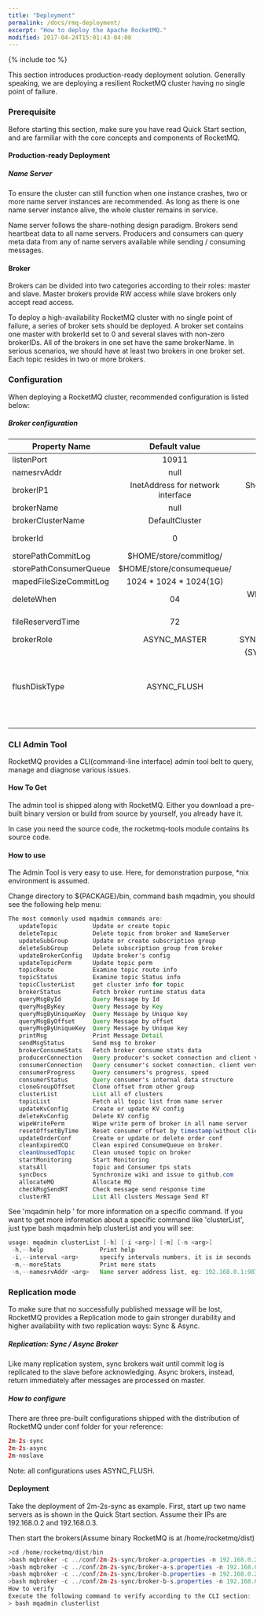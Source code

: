 ```yaml
---
title: "Deployment"
permalink: /docs/rmq-deployment/
excerpt: "How to deploy the Apache RocketMQ."
modified: 2017-04-24T15:01:43-04:00
---
```


{% include toc %}

This section introduces production-ready deployment solution. Generally speaking, we are deploying a resilient RocketMQ cluster having no single point of failure.

### Prerequisite
Before starting this section, make sure you have read Quick Start section, and are farmiliar with the core concepts and components of RocketMQ.

#### Production-ready Deployment
##### Name Server
To ensure the cluster can still function when one instance crashes, two or more name server instances are recommended. As long as there is one name server instance alive, the whole cluster remains in service.

Name server follows the share-nothing design paradigm. Brokers send heartbeat data to all name servers. Producers and consumers can query meta data from any of name servers available while sending / consuming messages.

#### Broker
Brokers can be divided into two categories according to their roles: master and slave. Master brokers provide RW access while slave brokers only accept read access.

To deploy a high-availability RocketMQ cluster with no single point of failure, a series of broker sets should be deployed. A broker set contains one master with brokerId set to 0 and several slaves with non-zero brokerIDs. All of the brokers in one set have the same brokerName. In serious scenarios, we should have at least two brokers in one broker set. Each topic resides in two or more brokers.

### Configuration
When deploying a RocketMQ cluster, recommended configuration is listed below:

##### Broker configuration

| Property Name        | Default value           | Details  |
| ----------------- |:------------------:| ---------------:|
| listenPort      | 10911 | listen port for client |
| namesrvAddr      | null      |   name server address |
| brokerIP1    | InetAddress for network interface  | Should be configured if having multiple addresses |
| brokerName | null | broker name |
| brokerClusterName | DefaultCluster |this broker belongs to which cluster |
| brokerId | 0 |broker id, 0 means master, positive integers mean slave |
| storePathCommitLog | $HOME/store/commitlog/ |file path for commit log |
| storePathConsumerQueue |  $HOME/store/consumequeue/ | file path for consume queue |
| mapedFileSizeCommitLog | 1024 * 1024 * 1024(1G) | mapped file size for commit log |
| deleteWhen | 04 |When to delete the commitlog which is out of the reserve time |
| fileReserverdTime | 72 |The number of hours to keep a commitlog before deleting it |
| brokerRole | ASYNC_MASTER |SYNC_MASTER/ASYNC_MASTER/SLVAE |
| flushDiskType | ASYNC_FLUSH |{SYNC_FLUSH/ASYNC_FLUSH}. Broker of SYNC_FLUSH mode flushes each message onto disk before acknowledging producer. Broker of ASYNC_FLUSH mode, on the other hand, takes advantage of group-committing, achieving better performance.|

### CLI Admin Tool
RocketMQ provides a CLI(command-line interface) admin tool belt to query, manage and diagnose various issues.

#### How To Get
The admin tool is shipped along with RocketMQ. Either you download a pre-built binary version or build from source by yourself, you already have it.

In case you need the source code, the rocketmq-tools module contains its source code.

#### How to use
The Admin Tool is very easy to use. Here, for demonstration purpose, *nix environment is assumed.

Change directory to ${PACKAGE}/bin, command bash mqadmin, you should see the following help menu:

```java 
The most commonly used mqadmin commands are:
   updateTopic          Update or create topic
   deleteTopic          Delete topic from broker and NameServer
   updateSubGroup       Update or create subscription group
   deleteSubGroup       Delete subscription group from broker
   updateBrokerConfig   Update broker's config
   updateTopicPerm      Update topic perm
   topicRoute           Examine topic route info
   topicStatus          Examine topic Status info
   topicClusterList     get cluster info for topic
   brokerStatus         Fetch broker runtime status data
   queryMsgById         Query Message by Id
   queryMsgByKey        Query Message by Key
   queryMsgByUniqueKey  Query Message by Unique key
   queryMsgByOffset     Query Message by offset
   queryMsgByUniqueKey  Query Message by Unique key
   printMsg             Print Message Detail
   sendMsgStatus        Send msg to broker
   brokerConsumeStats   Fetch broker consume stats data
   producerConnection   Query producer's socket connection and client version
   consumerConnection   Query consumer's socket connection, client version and subscription
   consumerProgress     Query consumers's progress, speed
   consumerStatus       Query consumer's internal data structure
   cloneGroupOffset     Clone offset from other group
   clusterList          List all of clusters
   topicList            Fetch all topic list from name server
   updateKvConfig       Create or update KV config
   deleteKvConfig       Delete KV config
   wipeWritePerm        Wipe write perm of broker in all name server
   resetOffsetByTime    Reset consumer offset by timestamp(without client restart)
   updateOrderConf      Create or update or delete order conf
   cleanExpiredCQ       Clean expired ConsumeQueue on broker.
   cleanUnusedTopic     Clean unused topic on broker
   startMonitoring      Start Monitoring
   statsAll             Topic and Consumer tps stats
   syncDocs             Synchronize wiki and issue to github.com
   allocateMQ           Allocate MQ
   checkMsgSendRT       Check message send response time
   clusterRT            List All clusters Message Send RT

```
See 'mqadmin help <command>' for more information on a specific command. 
If you want to get more information about a specific command like 'clusterList', just type bash mqadmin help clusterList and you will see:

```java
usage: mqadmin clusterList [-h] [-i <arg>] [-m] [-n <arg>]
 -h,--help                Print help
 -i,--interval <arg>      specify intervals numbers, it is in seconds
 -m,--moreStats           Print more stats
 -n,--namesrvAddr <arg>   Name server address list, eg: 192.168.0.1:9876;192.168.0.2:9876
```

### Replication mode
To make sure that no successfully published message will be lost, RocketMQ provides a Replication mode to gain stronger durability and higher availability with two replication ways: Sync & Async.

##### Replication: Sync / Async Broker

Like many replication system, sync brokers wait until commit log is replicated to the slave before acknowledging. Async brokers, instead, return immediately after messages are processed on master.

##### How to configure
There are three pre-built configurations shipped with the distribution of RocketMQ under conf folder for your reference:

```java
2m-2s-sync
2m-2s-async
2m-noslave
```
Note: all configurations uses ASYNC_FLUSH.

#### Deployment
Take the deployment of 2m-2s-sync as example. First, start up two name servers as is shown in the Quick Start section. Assume their IPs are 192.168.0.2 and 192.168.0.3.

Then start the brokers(Assume binary RocketMQ is at /home/rocketmq/dist)

```java
>cd /home/rocketmq/dist/bin
>bash mqbroker -c ../conf/2m-2s-sync/broker-a.properties -n 192.168.0.2:9876,192.168.0.3:9876
>bash mqbroker -c ../conf/2m-2s-sync/broker-a-s.properties -n 192.168.0.2:9876,192.168.0.3:9876
>bash mqbroker -c ../conf/2m-2s-sync/broker-b.properties -n 192.168.0.2:9876,192.168.0.3:9876
>bash mqbroker -c ../conf/2m-2s-sync/broker-b-s.properties -n 192.168.0.2:9876,192.168.0.3:9876
How to verify
Execute the following command to verify according to the CLI section:
> bash mqadmin clusterlist
```

